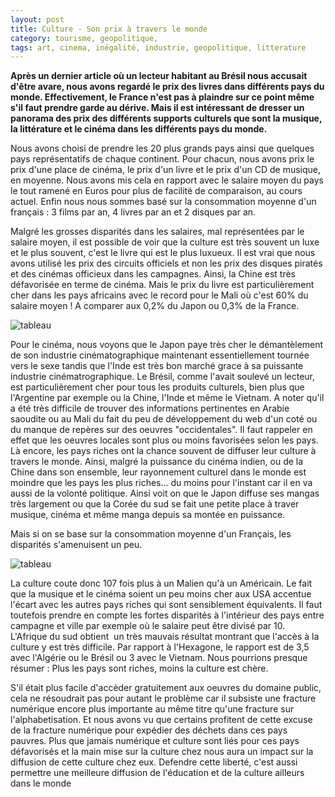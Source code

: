 ```yaml
---
layout: post
title: Culture - Son prix à travers le monde
category: tourisme, geopolitique,
tags: art, cinema, inégalité, industrie, geopolitique, litterature
---
```


**Après un dernier article où un lecteur habitant au Brésil nous accusait d'être avare, nous avons regardé le prix des livres dans différents pays du monde. Effectivement, le France n'est pas à plaindre sur ce point même s'il faut prendre garde au dérive. Mais il est intéressant de dresser un panorama des prix des différents supports culturels que sont la musique, la littérature et le cinéma dans les différents pays du monde.**

Nous avons choisi de prendre les 20 plus grands pays ainsi que quelques pays représentatifs de chaque continent. Pour chacun, nous avons prix le prix d'une place de cinéma, le prix d'un livre et le prix d'un CD de musique, en moyenne. Nous avons mis cela en rapport avec le salaire moyen du pays le tout ramené en Euros pour plus de facilité de comparaison, au cours actuel. Enfin nous nous sommes basé sur la consommation moyenne d'un français : 3 films par an, 4 livres par an et 2 disques par an.

Malgré les grosses disparités dans les salaires, mal représentées par le salaire moyen, il est possible de voir que la culture est très souvent un luxe et le plus souvent, c'est le livre qui est le plus luxueux. Il est vrai que nous avons utilisé les prix des circuits officiels et non les prix des disques piratés et des cinémas officieux dans les campagnes. Ainsi, la Chine est très défavorisée en terme de cinéma. Mais le prix du livre est particulièrement cher dans les pays africains avec le record pour le Mali où c'est 60% du salaire moyen ! A comparer aux 0,2% du Japon ou 0,3% de la France.

![tableau](https://filedn.eu/llqi9IBxlYouGRXYG2xlROb/img/2012/prixculture1.jpg)

Pour le cinéma, nous voyons que le Japon paye très cher le démantèlement de son industrie cinématographique maintenant essentiellement tournée vers le sexe tandis que l'Inde est très bon marché grace à sa puissante industrie cinématrographique. Le Brésil, comme l'avait soulevé un lecteur, est particulièrement cher pour tous les produits culturels, bien plus que l'Argentine par exemple ou la Chine, l'Inde et même le Vietnam. A noter qu'il a été très difficile de trouver des informations pertinentes en Arabie saoudite ou au Mali du fait du peu de développement du web d'un coté ou du manque de repères sur des oeuvres "occidentales". Il faut rappeler en effet que les oeuvres locales sont plus ou moins favorisées selon les pays. Là encore, les pays riches ont la chance souvent de diffuser leur culture à travers le monde. Ainsi, malgré la puissance du cinéma indien, ou de la Chine dans son ensemble, leur rayonnement culturel dans le monde est moindre que les pays les plus riches... du moins pour l'instant car il en va aussi de la volonté politique. Ainsi voit on que le Japon diffuse ses mangas très largement ou que la Corée du sud se fait une petite place à traver musique, cinéma et même manga depuis sa montée en puissance.

Mais si on se base sur la consommation moyenne d'un Français, les disparités s'amenuisent un peu.

![tableau](https://filedn.eu/llqi9IBxlYouGRXYG2xlROb/img/2012/prixculture2.jpg)

La culture coute donc 107 fois plus à un Malien qu'à un Américain. Le fait que la musique et le cinéma soient un peu moins cher aux USA accentue l'écart avec les autres pays riches qui sont sensiblement équivalents. Il faut toutefois prendre en compte les fortes disparités à l'intérieur des pays entre campagne et ville par exemple où le salaire peut être divisé par 10.  L'Afrique du sud obtient  un très mauvais résultat montrant que l'accès à la culture y est très difficile. Par rapport à l'Hexagone, le rapport est de 3,5 avec l'Algérie ou le Brésil ou 3 avec le Vietnam. Nous pourrions presque résumer : Plus les pays sont riches, moins la culture est chère.

S'il était plus facile d'accèder gratuitement aux oeuvres du domaine public, cela ne résoudrait pas pour autant le problème car il subsiste une fracture numérique encore plus importante au même titre qu'une fracture sur l'alphabetisation. Et nous avons vu que certains profitent de cette excuse de la fracture numérique pour expédier des déchets dans ces pays pauvres. Plus que jamais numérique et culture sont liés pour ces pays défavorisés et la main mise sur la culture chez nous aura un impact sur la diffusion de cette culture chez eux. Defendre cette liberté, c'est aussi permettre une meilleure diffusion de l'éducation et de la culture ailleurs dans le monde
